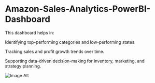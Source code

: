 # Amazon-Sales-Analytics-PowerBI-Dashboard
This dashboard helps in:

Identifying top-performing categories and low-performing states.

Tracking sales and profit growth trends over time.

Supporting data-driven decision-making for inventory, marketing, and strategy planning.


![Image Alt]()
